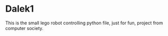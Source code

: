 # Dalek1
This is the small lego robot controlling python file, just for fun, project from computer society. 
